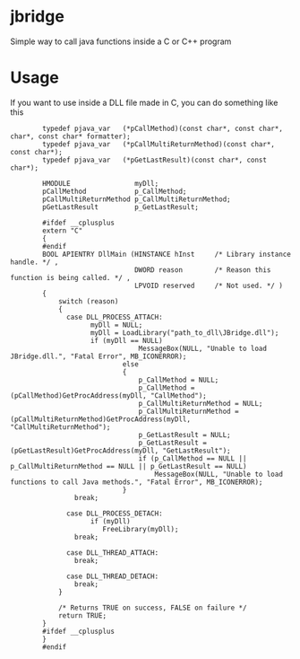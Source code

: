 jbridge
=======

Simple way to call java functions inside a C or C++  program

Usage
=====

If you want to use inside a DLL file made in C, you can do something like this

			typedef pjava_var   (*pCallMethod)(const char*, const char*, char*, const char* formatter);
			typedef pjava_var   (*pCallMultiReturnMethod)(const char*, const char*);
			typedef pjava_var   (*pGetLastResult)(const char*, const char*);

			HMODULE                myDll;
			pCallMethod            p_CallMethod;
			pCallMultiReturnMethod p_CallMultiReturnMethod;
			pGetLastResult         p_GetLastResult;

			#ifdef __cplusplus
			extern "C"
			{
			#endif
			BOOL APIENTRY DllMain (HINSTANCE hInst     /* Library instance handle. */ ,
			                       DWORD reason        /* Reason this function is being called. */ ,
			                       LPVOID reserved     /* Not used. */ )
			{
			    switch (reason)
			    {
			      case DLL_PROCESS_ATTACH:
			      		myDll = NULL;
			      		myDll = LoadLibrary("path_to_dll\JBridge.dll");
			      		if (myDll == NULL)
									MessageBox(NULL, "Unable to load JBridge.dll.", "Fatal Error", MB_ICONERROR);
								else
								{
									p_CallMethod = NULL;
									p_CallMethod = (pCallMethod)GetProcAddress(myDll, "CallMethod");
									p_CallMultiReturnMethod = NULL;
									p_CallMultiReturnMethod = (pCallMultiReturnMethod)GetProcAddress(myDll, "CallMultiReturnMethod");
									p_GetLastResult = NULL;
									p_GetLastResult = (pGetLastResult)GetProcAddress(myDll, "GetLastResult");
									if (p_CallMethod == NULL || p_CallMultiReturnMethod == NULL || p_GetLastResult == NULL)
										MessageBox(NULL, "Unable to load functions to call Java methods.", "Fatal Error", MB_ICONERROR);
								}
			        break;

			      case DLL_PROCESS_DETACH:
			            if (myDll)
			       		   FreeLibrary(myDll);
			        break;

			      case DLL_THREAD_ATTACH:			
			        break;

			      case DLL_THREAD_DETACH:			
			        break;
			    }

			    /* Returns TRUE on success, FALSE on failure */
			    return TRUE;
			}
			#ifdef __cplusplus
			}
			#endif
